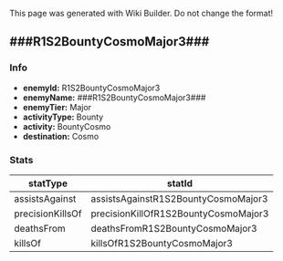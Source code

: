 <span class="wiki-builder">This page was generated with Wiki Builder. Do not change the format!</span>

## ###R1S2BountyCosmoMajor3###
### Info
* **enemyId:** R1S2BountyCosmoMajor3
* **enemyName:** ###R1S2BountyCosmoMajor3###
* **enemyTier:** Major
* **activityType:** Bounty
* **activity:** BountyCosmo
* **destination:** Cosmo

### Stats
statType | statId
-------- | ------
assistsAgainst | assistsAgainstR1S2BountyCosmoMajor3
precisionKillsOf | precisionKillOfR1S2BountyCosmoMajor3
deathsFrom | deathsFromR1S2BountyCosmoMajor3
killsOf | killsOfR1S2BountyCosmoMajor3

